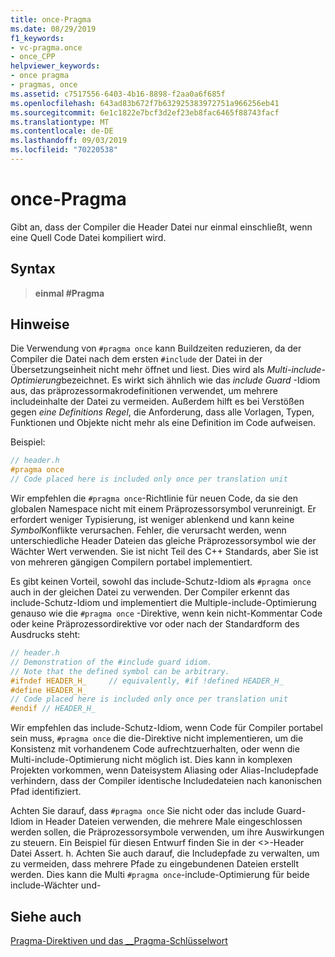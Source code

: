 ```yaml
---
title: once-Pragma
ms.date: 08/29/2019
f1_keywords:
- vc-pragma.once
- once_CPP
helpviewer_keywords:
- once pragma
- pragmas, once
ms.assetid: c7517556-6403-4b16-8898-f2aa0a6f685f
ms.openlocfilehash: 643ad83b672f7b632925383972751a966256eb41
ms.sourcegitcommit: 6e1c1822e7bcf3d2ef23eb8fac6465f88743facf
ms.translationtype: MT
ms.contentlocale: de-DE
ms.lasthandoff: 09/03/2019
ms.locfileid: "70220538"
---
```

# <a name="once-pragma"></a>once-Pragma

Gibt an, dass der Compiler die Header Datei nur einmal einschließt, wenn eine Quell Code Datei kompiliert wird.

## <a name="syntax"></a>Syntax

> **einmal #Pragma**

## <a name="remarks"></a>Hinweise

Die Verwendung von `#pragma once` kann Buildzeiten reduzieren, da der Compiler die Datei nach dem ersten `#include` der Datei in der Übersetzungseinheit nicht mehr öffnet und liest. Dies wird als *Multi-include-Optimierung*bezeichnet. Es wirkt sich ähnlich wie das *include Guard* -Idiom aus, das präprozessormakrodefinitionen verwendet, um mehrere includeinhalte der Datei zu vermeiden. Außerdem hilft es bei Verstößen gegen *eine Definitions Regel*, die Anforderung, dass alle Vorlagen, Typen, Funktionen und Objekte nicht mehr als eine Definition im Code aufweisen.

Beispiel:

```cpp
// header.h
#pragma once
// Code placed here is included only once per translation unit
```

Wir empfehlen die `#pragma once`-Richtlinie für neuen Code, da sie den globalen Namespace nicht mit einem Präprozessorsymbol verunreinigt. Er erfordert weniger Typisierung, ist weniger ablenkend und kann keine *Symbol*Konflikte verursachen. Fehler, die verursacht werden, wenn unterschiedliche Header Dateien das gleiche Präprozessorsymbol wie der Wächter Wert verwenden. Sie ist nicht Teil des C++ Standards, aber Sie ist von mehreren gängigen Compilern portabel implementiert.

Es gibt keinen Vorteil, sowohl das include-Schutz-Idiom als `#pragma once` auch in der gleichen Datei zu verwenden. Der Compiler erkennt das include-Schutz-Idiom und implementiert die Multiple-include-Optimierung genauso wie die `#pragma once` -Direktive, wenn kein nicht-Kommentar Code oder keine Präprozessordirektive vor oder nach der Standardform des Ausdrucks steht:

```cpp
// header.h
// Demonstration of the #include guard idiom.
// Note that the defined symbol can be arbitrary.
#ifndef HEADER_H_     // equivalently, #if !defined HEADER_H_
#define HEADER_H_
// Code placed here is included only once per translation unit
#endif // HEADER_H_
```

Wir empfehlen das include-Schutz-Idiom, wenn Code für Compiler portabel sein muss, `#pragma once` die die-Direktive nicht implementieren, um die Konsistenz mit vorhandenem Code aufrechtzuerhalten, oder wenn die Multi-include-Optimierung nicht möglich ist. Dies kann in komplexen Projekten vorkommen, wenn Dateisystem Aliasing oder Alias-Includepfade verhindern, dass der Compiler identische Includedateien nach kanonischen Pfad identifiziert.

Achten Sie darauf, dass `#pragma once` Sie nicht oder das include Guard-Idiom in Header Dateien verwenden, die mehrere Male eingeschlossen werden sollen, die Präprozessorsymbole verwenden, um ihre Auswirkungen zu steuern. Ein Beispiel für diesen Entwurf finden Sie in der \<>-Header Datei Assert. h. Achten Sie auch darauf, die Includepfade zu verwalten, um zu vermeiden, dass mehrere Pfade zu eingebundenen Dateien erstellt werden. Dies kann die Multi `#pragma once`-include-Optimierung für beide include-Wächter und-

## <a name="see-also"></a>Siehe auch

[Pragma-Direktiven und das __Pragma-Schlüsselwort](../preprocessor/pragma-directives-and-the-pragma-keyword.md)
